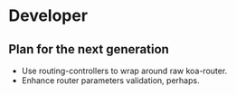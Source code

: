 # Developer

## Plan for the next generation

- Use routing-controllers to wrap around raw koa-router.
- Enhance router parameters validation, perhaps.
